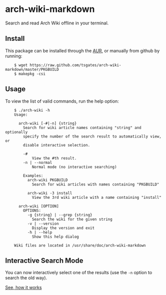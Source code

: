 # arch-wiki-markdown #

Search and read Arch Wiki offline in your terminal.

## Install ##

This package can be installed through the [AUR](https://aur.archlinux.org/packages/arch-wiki-markdown-git), or manually from github by running:

```
    $ wget https://raw.github.com/tsgates/arch-wiki-markdown/master/PKGBUILD
    $ makepkg -csi
```


## Usage ##

To view the list of valid commands, run the help option:

```
    $ ./arch-wiki -h
    Usage:

      arch-wiki [-#|-n] {string}
        Search for wiki article names containing "string" and optionally
        specify the number of the search result to automatically view, or
        disable interactive selection.

        -#
            View the #th result.
        -n | --normal
            Normal mode (no interactive searching)

        Examples:
          arch-wiki PKGBUILD
            Search for wiki articles with names containing "PKGBUILD"

          arch-wiki -3 install
            View the 3rd wiki article with a name containing "install"

      arch-wiki [OPTION]
        OPTIONS:
          -g {string} | --grep {string}
            Search the wiki for the given string
          -v | --version
            Display the version and exit
          -h | --help
            Show this help dialog

    Wiki files are located in /usr/share/doc/arch-wiki-markdown
```

## Interactive Search Mode ##

You can now interactively select one of the results (use the `-n` option to search the old way).

[See, how it works](http://asciinema.org/a/5872)
